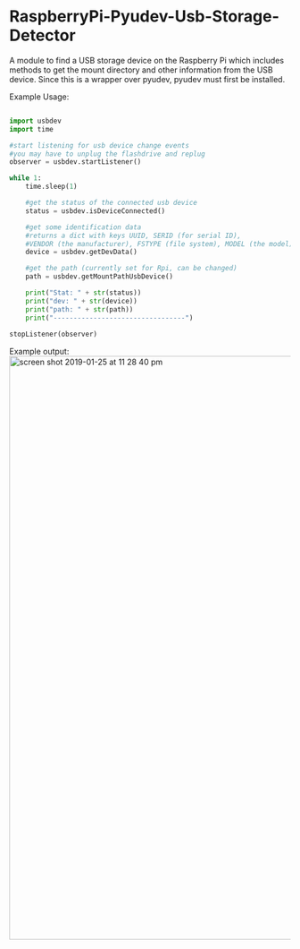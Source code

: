 # RaspberryPi-Pyudev-Usb-Storage-Detector
A module to find a USB storage device on the Raspberry Pi which includes methods to get the mount directory and other information from the USB device. Since this is a wrapper over pyudev, pyudev must first be installed.

Example Usage:
```Python

import usbdev
import time

#start listening for usb device change events
#you may have to unplug the flashdrive and replug
observer = usbdev.startListener()

while 1:
    time.sleep(1)

    #get the status of the connected usb device
    status = usbdev.isDeviceConnected()

    #get some identification data 
    #returns a dict with keys UUID, SERID (for serial ID), 
    #VENDOR (the manufacturer), FSTYPE (file system), MODEL (the model).
    device = usbdev.getDevData()

    #get the path (currently set for Rpi, can be changed)
    path = usbdev.getMountPathUsbDevice()

    print("Stat: " + str(status))
    print("dev: " + str(device))
    print("path: " + str(path))
    print("---------------------------------")
    
stopListener(observer)
```

Example output:
<img width="1043" alt="screen shot 2019-01-25 at 11 28 40 pm" src="https://user-images.githubusercontent.com/35157263/51783076-c4127400-20f9-11e9-998e-3302cf8e088d.png">
